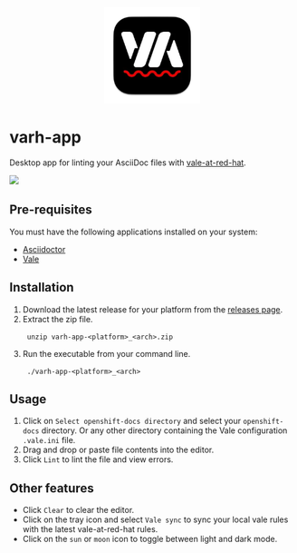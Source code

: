 <p align="center">
  <img src="https://github.com/gaurav-nelson/varh-app/blob/main/resources/icons/appIcon.png?raw=true" alt="Logo" height=170>
</p>

# varh-app
Desktop app for linting your AsciiDoc files with [vale-at-red-hat](https://github.com/redhat-documentation/vale-at-red-hat).

<img src="https://neutralino.js.org/img/apps/varh-app-demo.gif">

## Pre-requisites
You must have the following applications installed on your system:
- [Asciidoctor](https://asciidoctor.org/)
- [Vale](https://vale.sh/docs/vale-cli/installation/)

## Installation
1. Download the latest release for your platform from the [releases page](https://github.com/gaurav-nelson/varh-app/releases).
2. Extract the zip file.
   ```
    unzip varh-app-<platform>_<arch>.zip
   ```
3. Run the executable from your command line.
    ```
     ./varh-app-<platform>_<arch>
    ```

## Usage
1. Click on `Select openshift-docs directory` and select your `openshift-docs` directory. Or any other directory containing the Vale configuration `.vale.ini` file.
2. Drag and drop or paste file contents into the editor.
3. Click `Lint` to lint the file and view errors.

## Other features
- Click `Clear` to clear the editor.
- Click on the tray icon and select `Vale sync` to sync your local vale rules with the latest vale-at-red-hat rules.
- Click on the `sun` or `moon` icon to toggle between light and dark mode.
